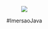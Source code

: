 <p align="center">
<img src="http://img.shields.io/static/v1?label=STATUS&message=EM%20DESENVOLVIMENTO&color=GREEN&style=for-the-badge"/>
 </p>
<p align="center"> 
  <t>#ImersaoJava</t>
</p>
